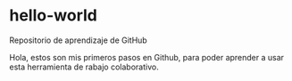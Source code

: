 # hello-world
Repositorio de aprendizaje de GitHub

Hola, estos son mis primeros pasos en Github, para poder aprender a usar esta herramienta de rabajo colaborativo.
